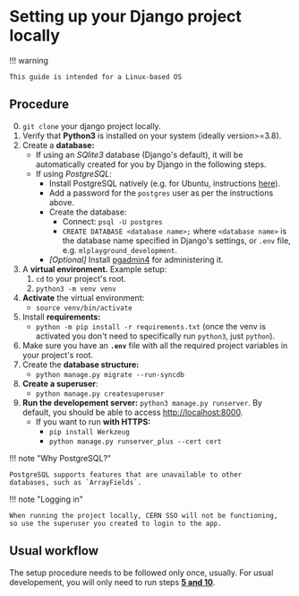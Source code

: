# Setting up your Django project locally

!!! warning 
	
	This guide is intended for a Linux-based OS
	


## Procedure

0. `git clone` your django project locally.
1. Verify that **Python3** is installed on your system (ideally version>=3.8).
2. Create a **database:**
    - If using an *SQlite3* database (Django's default), it will be automatically
	created for you by Django in the following steps.
	- If using *PostgreSQL*:
		- Install PostgreSQL natively (e.g. for Ubuntu,
		instructions [here](https://ubuntu.com/server/docs/databases-postgresql)).
		- Add a password for the `postgres` user as per the instructions above.
		- Create the database:
		    - Connect: `psql -U postgres`
			- `CREATE DATABASE <database name>;` where `<database name>` is the database
			name specified in Django's settings, or `.env` file, e.g. `mlplayground_development`.
		- *[Optional]* Install [pgadmin4](https://www.pgadmin.org/) for administering it.
3. A **virtual environment.** Example setup:
	1. `cd` to your project's root.
	2. `python3 -m venv venv`
4. **Activate** the virtual environment:
	- `source venv/bin/activate` 
5. Install **requirements:**
	- `python -m pip install -r requirements.txt` (once the venv is activated
    you don't need to specifically run `python3`, just `python`).
6. Make sure you have an **`.env`** file with all the required project variables in
your project's root.
7. Create the **database structure:**
    - `python manage.py migrate --run-syncdb`
8. **Create a superuser**:
	- `python manage.py createsuperuser`
9. **Run the developement server:** `python3 manage.py runserver`. By default, you should
be able to access [http://localhost:8000](http://localhost:8000).
    - If you want to run **with HTTPS:**
        - `pip install Werkzeug`
        - `python manage.py runserver_plus --cert cert`
		
!!! note "Why PostgreSQL?"
	
	PostgreSQL supports features that are unavailable to other
	databases, such as `ArrayFields`.
	
!!! note "Logging in"
	
	When running the project locally, CERN SSO will not be functioning,
	so use the superuser you created to login to the app.
	
## Usual workflow

The setup procedure needs to be followed only once, usually.
For usual developement, you will only need to run steps [**5 and 10**](#procedure).

